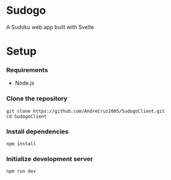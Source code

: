# Sudogo
A Sudoku web app built with Svelte

# Setup
### Requirements
- Node.js

### Clone the repository
```
git clone https://github.com/AndreCruz2005/SudogoClient.git
cd SudogoClient 
```

### Install dependencies
```
npm install
```

### Initialize development server
```
npm run dev
```
